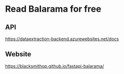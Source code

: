 # Read Balarama for free

## API
https://dataextraction-backend.azurewebsites.net/docs

## Website
https://blacksmithop.github.io/fastapi-balarama/
